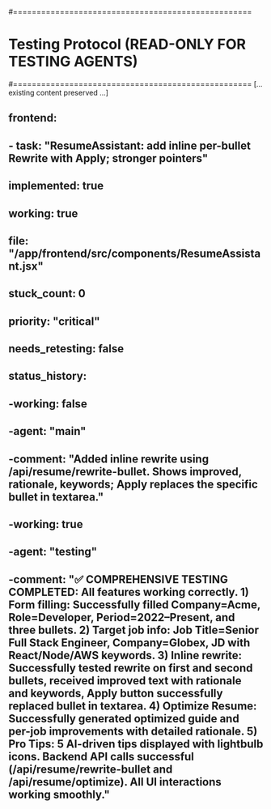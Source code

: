 #===================================================
# Testing Protocol (READ-ONLY FOR TESTING AGENTS)
#===================================================
[... existing content preserved ...]

## frontend:
##   - task: "ResumeAssistant: add inline per-bullet Rewrite with Apply; stronger pointers"
##     implemented: true
##     working: true
##     file: "/app/frontend/src/components/ResumeAssistant.jsx"
##     stuck_count: 0
##     priority: "critical"
##     needs_retesting: false
##     status_history:
##         -working: false
##         -agent: "main"
##         -comment: "Added inline rewrite using /api/resume/rewrite-bullet. Shows improved, rationale, keywords; Apply replaces the specific bullet in textarea."
##         -working: true
##         -agent: "testing"
##         -comment: "✅ COMPREHENSIVE TESTING COMPLETED: All features working correctly. 1) Form filling: Successfully filled Company=Acme, Role=Developer, Period=2022–Present, and three bullets. 2) Target job info: Job Title=Senior Full Stack Engineer, Company=Globex, JD with React/Node/AWS keywords. 3) Inline rewrite: Successfully tested rewrite on first and second bullets, received improved text with rationale and keywords, Apply button successfully replaced bullet in textarea. 4) Optimize Resume: Successfully generated optimized guide and per-job improvements with detailed rationale. 5) Pro Tips: 5 AI-driven tips displayed with lightbulb icons. Backend API calls successful (/api/resume/rewrite-bullet and /api/resume/optimize). All UI interactions working smoothly."